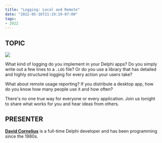 ```yaml
---
title: "Logging: Local and Remote"
date: "2022-05-16T21:19:19-07:00"
tags:
- 2022
---
```


## TOPIC ##

![](/files/logging.jpg)

What kind of logging do you implement in your Delphi apps? Do you simply write out a few lines to a <code>.LOG</code> file? Or do you use a library that has detailed and highly structured logging for every action your users take?

What about remote usage reporting? If you distribute a desktop app, how do you know how many people use it and how often?

There's no one true way for everyone or every application. Join us tonight to share what works for you and hear ideas from others.

## PRESENTER ##

[**David Cornelius**](https://corneliusconcepts.tech/aboutme) is a full-time Delphi developer and has been programming since the 1980s.
